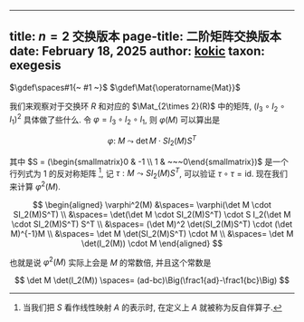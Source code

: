 
---
title: $n=2$ 交换版本
page-title: 二阶矩阵交换版本
date: February 18, 2025
author: [kokic](/kokic.md)
taxon: exegesis
---

$\gdef\spaces#1{~ #1 ~}$
$\gdef\Mat{\operatorname{Mat}}$

我们来观察对于交换环 $R$ 和对应的 $\Mat_{2\times 2}(R)$ 中的矩阵, $(I_3 \circ I_2 \circ I_1)^2$ 具体做了些什么. 令 $\varphi = I_3 \circ I_2 \circ I_1$, 则 $\varphi(M)$ 可以算出是

$$
\varphi: ~ M ~\leadsto~ \det M \cdot S I_2(M) S^T
$$

其中 $S = (\begin{smallmatrix}0 & -1 \\ 1 & ~~~0\end{smallmatrix})$ 是一个行列式为 $1$ 的反对称矩阵 [^skew-adjoint], 记 $\tau: M \leadsto SI_2(M)S^T$, 可以验证 $\tau \circ \tau = \text{id}$. 现在我们来计算 $\varphi^2(M)$. 

$$
\begin{aligned}
\varphi^2(M) 
&\spaces= \varphi(\det M \cdot SI_2(M)S^T) \\
&\spaces= \det(\det M \cdot SI_2(M)S^T) \cdot S I_2(\det M \cdot SI_2(M)S^T) S^T \\
&\spaces= (\det M)^2 \det(SI_2(M)S^T) \cdot (\det M)^{-1}M \\
&\spaces= \det M \det(SI_2(M)S^T) \cdot M \\
&\spaces= \det M \det(I_2(M)) \cdot M
\end{aligned}
$$

也就是说 $\varphi^2(M)$ 实际上会是 $M$ 的常数倍, 并且这个常数是 

$$
\det M \det(I_2(M)) \spaces= (ad-bc)\Big(\frac1{ad}-\frac1{bc}\Big)
$$ 

[^skew-adjoint]: 当我们把 $S$ 看作线性映射 $A$ 的表示时, 在定义上 $A$ 就被称为反自伴算子. 
